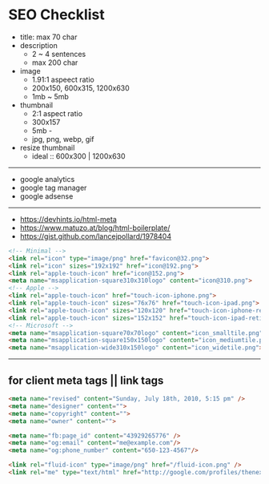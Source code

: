 # SEO Checklist

- title: max 70 char
- description
  - 2 ~ 4 sentences
  - max 200 char
- image
  - 1.91:1 aspeect ratio
  - 200x150, 600x315, 1200x630
  - 1mb ~ 5mb
- thumbnail
  - 2:1 aspect ratio
  - 300x157
  - 5mb -
  - jpg, png, webp, gif
- resize thumbnail
  - ideal :: 600x300 | 1200x630

---

- google analytics
- google tag manager
- google adsense

---

- https://devhints.io/html-meta
- https://www.matuzo.at/blog/html-boilerplate/
- https://gist.github.com/lancejpollard/1978404

```html
<!-- Minimal -->
<link rel="icon" type="image/png" href="favicon@32.png">
<link rel="icon" sizes="192x192" href="icon@192.png">
<link rel="apple-touch-icon" href="icon@152.png">
<meta name="msapplication-square310x310logo" content="icon@310.png">
<!-- Apple -->
<link rel="apple-touch-icon" href="touch-icon-iphone.png">
<link rel="apple-touch-icon" sizes="76x76" href="touch-icon-ipad.png">
<link rel="apple-touch-icon" sizes="120x120" href="touch-icon-iphone-retina.png">
<link rel="apple-touch-icon" sizes="152x152" href="touch-icon-ipad-retina.png">
<!-- Microsoft -->
<meta name="msapplication-square70x70logo" content="icon_smalltile.png">
<meta name="msapplication-square150x150logo" content="icon_mediumtile.png">
<meta name="msapplication-wide310x150logo" content="icon_widetile.png">
```

---

## for client meta tags || link tags
```html
<meta name="revised" content="Sunday, July 18th, 2010, 5:15 pm" />
<meta name="designer" content="">
<meta name="copyright" content="">
<meta name="owner" content="">

<meta name="fb:page_id" content="43929265776" />
<meta name="og:email" content="me@example.com"/>
<meta name="og:phone_number" content="650-123-4567"/>

<link rel="fluid-icon" type="image/png" href="/fluid-icon.png" />
<link rel="me" type="text/html" href="http://google.com/profiles/thenextweb"/>
```